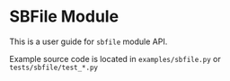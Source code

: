 SBFile Module
=============

This is a user guide for `sbfile` module API.

Example source code is located in `examples/sbfile.py` or `tests/sbfile/test_*.py`

<!-- 
## SBFile: Basic usage

First example describes how to create `unsigned secure boot image version 2.0` 

Second example describes how to create `signed secure boot image version 2.0`

Third example describes how to create `signed secure boot image version 2.1`
-->
